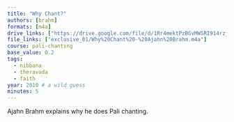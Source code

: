 ```yaml
---
title: "Why Chant?"
authors: [brahm]
formats: [m4a]
drive_links: ["https://drive.google.com/file/d/1Rr4mektPzBGvMWSRI914rzjlwlWB7UHC/view?usp=drivesdk"]
file_links: ["exclusive_01/Why%20Chant%20-%20Ajahn%20Brahm.m4a"]
course: pali-chanting
base_value: 0.2
tags:
  - nibbana
  - theravada
  - faith
year: 2010 # a wild guess
minutes: 5
---
```


Ajahn Brahm explains why he does Pali chanting.
